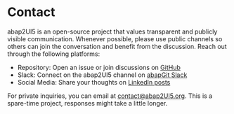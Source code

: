 # Contact

abap2UI5 is an open-source project that values transparent and publicly visible communication. Whenever possible, please use public channels so others can join the conversation and benefit from the discussion. Reach out through the following platforms:

* Repository: Open an issue or join discussions on [GitHub](https://github.com/abap2UI5/abap2UI5/issues)
* Slack: Connect on the abap2UI5 channel on [abapGit Slack](https://communityinviter.com/apps/abapgit/abap)
* Social Media: Share your thoughts on [LinkedIn posts](https://www.linkedin.com/company/abap2ui5)

For private inquiries, you can email at <contact@abap2UI5.org>. This is a spare-time project, responses might take a little longer.
